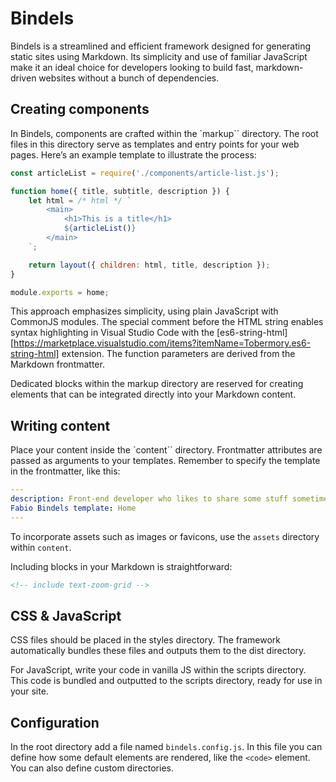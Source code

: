# Bindels

Bindels is a streamlined and efficient framework designed for generating static
sites using Markdown. Its simplicity and use of familiar JavaScript make it an
ideal choice for developers looking to build fast, markdown-driven websites
without a bunch of dependencies.

## Creating components

In Bindels, components are crafted within the `markup`` directory. The root
files in this directory serve as templates and entry points for your web pages.
Here’s an example template to illustrate the process:

```js
const articleList = require('./components/article-list.js');

function home({ title, subtitle, description }) {
	let html = /* html */ `
		<main>
			<h1>This is a title</h1>
			${articleList()}
		</main>
	`;

	return layout({ children: html, title, description });
}

module.exports = home;
```

This approach emphasizes simplicity, using plain JavaScript with CommonJS
modules. The special comment before the HTML string enables syntax highlighting
in Visual Studio Code with the
[es6-string-html][https://marketplace.visualstudio.com/items?itemName=Tobermory.es6-string-html]
extension. The function parameters are derived from the Markdown frontmatter.

Dedicated blocks within the markup directory are reserved for creating elements
that can be integrated directly into your Markdown content.

## Writing content

Place your content inside the `content`` directory. Frontmatter attributes are
passed as arguments to your templates. Remember to specify the template in the
frontmatter, like this:

```yaml
---
description: Front-end developer who likes to share some stuff sometimes title:
Fabio Bindels template: Home
---
```

To incorporate assets such as images or favicons, use the `assets` directory
within `content`.

Including blocks in your Markdown is straightforward:

```html
<!-- include text-zoom-grid -->
```

## CSS & JavaScript

CSS files should be placed in the styles directory. The framework automatically
bundles these files and outputs them to the dist directory.

For JavaScript, write your code in vanilla JS within the scripts directory. This
code is bundled and outputted to the scripts directory, ready for use in your
site.

## Configuration

In the root directory add a file named `bindels.config.js`. In this file you can
define how some default elements are rendered, like the `<code>` element. You
can also define custom directories.

